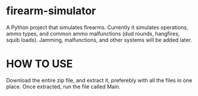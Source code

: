 # firearm-simulator
A Python project that simulates firearms. Currently it simulates operations, ammo types, and common ammo malfunctions (dud rounds, hangfires, squib loads). Jamming, malfunctions, and other systems will be added later.

# HOW TO USE
Download the entire zip file, and extract it, preferebly with all the files in one place. Once extracted, run the file called Main.
